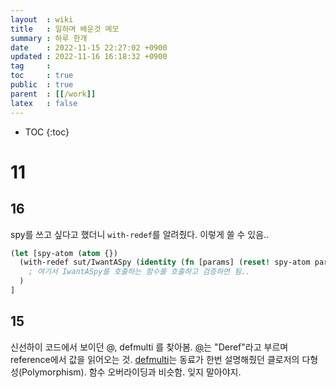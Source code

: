 ```yaml
---
layout  : wiki
title   : 일하며 배운것 메모
summary : 하루 한개
date    : 2022-11-15 22:27:02 +0900
updated : 2022-11-16 16:18:32 +0900
tag     : 
toc     : true
public  : true
parent  : [[/work]]
latex   : false
---
```

* TOC
{:toc}

# 11
## 16
spy를 쓰고 싶다고 했더니 `with-redef`를 알려줬다. 이렇게 쓸 수 있음..
```clojure
(let [spy-atom (atom {})
  (with-redef sut/IwantASpy (identity (fn [params] (reset! spy-atom params)))
    ; 여기서 IwantASpy를 호출하는 함수를 호출하고 검증하면 됨..
  )
]
```

## 15
신선하이 코드에서 보이던 @, defmulti 를 찾아봄. [@](https://clojure.org/guides/weird_characters#_deref)는 "Deref"라고 부르며 reference에서 값을 읽어오는 것.
[defmulti](https://clojure.org/about/runtime_polymorphism)는 동료가 한번 설명해줬던 클로저의 다형성(Polymorphism). 함수 오버라이딩과 비슷함. 잊지 말아야지.

